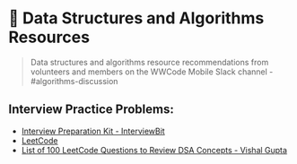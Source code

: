 # 🏰 Data Structures and Algorithms Resources

> Data structures and algorithms resource recommendations from volunteers and members on the WWCode Mobile Slack channel - #algorithms-discussion

## Interview Practice Problems:

- [Interview Preparation Kit - InterviewBit](https://www.interviewbit.com/interview-preparation-kit/)
- [LeetCode](https://leetcode.com/)
- [List of 100 LeetCode Questions to Review DSA Concepts - Vishal Gupta](https://www.linkedin.com/posts/vishal-gupta-5bb8b513b_programming-change-coding-activity-7082425486865285120-0dWf/?utm_source=share&utm_medium=member_ios)
